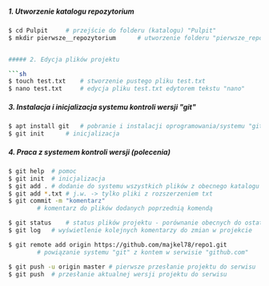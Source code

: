 
##### 1. Utworzenie katalogu repozytorium

```sh
$ cd Pulpit		# przejście do folderu (katalogu) "Pulpit"
$ mkdir pierwsze__repozytorium		# utworzenie folderu "pierwsze_repozytorium"


##### 2. Edycja plików projektu

```sh
$ touch test.txt	# stworzenie pustego pliku test.txt
$ nano test.txt		# edycja pliku test.txt edytorem tekstu "nano"
```
##### 3. Instalacja i inicjalizacja systemu kontroli wersji "git"

```sh
$ apt install git	# pobranie i instalacji oprogramowania/systemu "git"
$ git init		# inicjalizacja 
```

##### 4. Praca z systemem kontroli wersji (polecenia)

```sh
$ git help	# pomoc
$ git init	# inicjalizacja
$ git add .	# dodanie do systemu wszystkich plików z obecnego katalogu
$ git add *.txt	# j.w. -> tylko pliki z rozszerzeniem txt
$ git commit -m "komentarz"	
		# komentarz do plików dodanych poprzednią komendą

$ git status	# status plików projektu - porównanie obecnych do ostatnio "zrzuconych"
$ git log	# wyświetlenie kolejnych komentarzy do zmian w projekcie

$ git remote add origin https://github.com/majkel78/repo1.git
		# powiązanie systemu "git" z kontem w serwisie "github.com"

$ git push -u origin master	# pierwsze przesłanie projektu do serwisu
$ git push	# przesłanie aktualnej wersji projektu do serwisu
```

